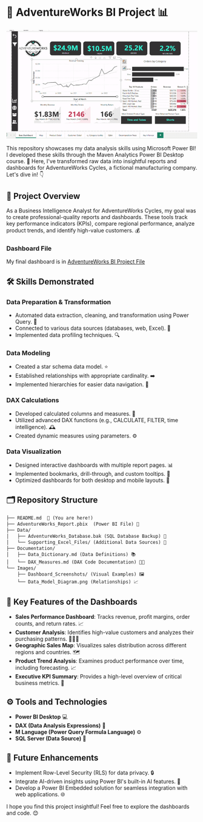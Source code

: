 # 🚴 AdventureWorks BI Project 📊

![1_Sales_Dashboard](/AdventureWorks%20Images/dashbord-ezgif.com-video-to-gif-converter.gif)


This repository showcases my data analysis skills using Microsoft Power BI! I developed these skills through the Maven Analytics Power BI Desktop course. 🚀 Here, I've transformed raw data into insightful reports and dashboards for AdventureWorks Cycles, a fictional manufacturing company. Let's dive in! 👇


## 🎯 Project Overview

As a Business Intelligence Analyst for AdventureWorks Cycles, my goal was to create professional-quality reports and dashboards. These tools track key performance indicators (KPIs), compare regional performance, analyze product trends, and identify high-value customers. 💰



### Dashboard File
My final dashboard is in [AdventureWorks BI Project File](/Workbook-Final-A.pbix)


## 🛠️ Skills Demonstrated

### Data Preparation & Transformation
- Automated data extraction, cleaning, and transformation using Power Query. 🧹
- Connected to various data sources (databases, web, Excel). 🔗
- Implemented data profiling techniques. 🔍

### Data Modeling
- Created a star schema data model. ⭐
- Established relationships with appropriate cardinality. ➡️
- Implemented hierarchies for easier data navigation. 🌳

### DAX Calculations
- Developed calculated columns and measures. 🧮
- Utilized advanced DAX functions (e.g., CALCULATE, FILTER, time intelligence). 🕰️
- Created dynamic measures using parameters. ⚙️

### Data Visualization
- Designed interactive dashboards with multiple report pages. 📊
- Implemented bookmarks, drill-through, and custom tooltips. 📌
- Optimized dashboards for both desktop and mobile layouts. 📱

## 🗂️ Repository Structure

```
├── README.md  📝 (You are here!)
├── AdventureWorks_Report.pbix  (Power BI File) 💼
├── Data/
│   ├── AdventureWorks_Database.bak (SQL Database Backup) 💾
│   └── Supporting_Excel_Files/ (Additional Data Sources) 📒
├── Documentation/
│   ├── Data_Dictionary.md (Data Definitions) 📚
│   └── DAX_Measures.md (DAX Code Documentation) 👨‍💻
└── Images/
    ├── Dashboard_Screenshots/ (Visual Examples) 🖼️
    └── Data_Model_Diagram.png (Relationships) 📈
```

## 🌟 Key Features of the Dashboards

- **Sales Performance Dashboard**: Tracks revenue, profit margins, order counts, and return rates. 📈
- **Customer Analysis**: Identifies high-value customers and analyzes their purchasing patterns. 🧑‍🤝‍🧑
- **Geographic Sales Map**: Visualizes sales distribution across different regions and countries. 🗺️
- **Product Trend Analysis**: Examines product performance over time, including forecasting. 📈
- **Executive KPI Summary**: Provides a high-level overview of critical business metrics. 🏢

## ⚙️ Tools and Technologies

- **Power BI Desktop** 💻
- **DAX (Data Analysis Expressions)** 🧠
- **M Language (Power Query Formula Language)** ⚙️
- **SQL Server (Data Source)** 🐘

## 🚀 Future Enhancements

- Implement Row-Level Security (RLS) for data privacy. 🔒
- Integrate AI-driven insights using Power BI's built-in AI features. 🤖
- Develop a Power BI Embedded solution for seamless integration with web applications. 🌐

I hope you find this project insightful! Feel free to explore the dashboards and code. 😊


